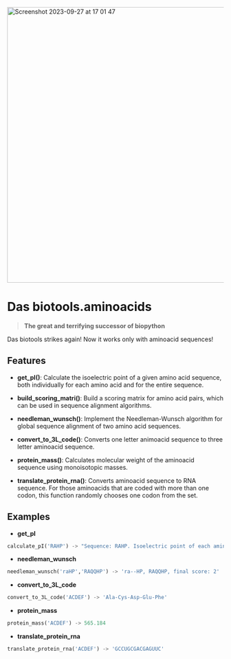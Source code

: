 <img width="641" alt="Screenshot 2023-09-27 at 17 01 47" src="https://github.com/michtrofimov/HW4_Functions2/assets/92677906/d5c63a17-7f6d-43c7-b88e-a2e994877abb">

# Das biotools.aminoacids
> **The great and terrifying successor of biopython**

Das biotools strikes again! Now it works only with aminoacid sequences! 

## Features

- **get_pI()**: Calculate the isoelectric point of a given amino acid sequence, both individually for each amino acid and for the entire sequence.

- **build_scoring_matri()**: Build a scoring matrix for amino acid pairs, which can be used in sequence alignment algorithms.

- **needleman_wunsch()**: Implement the Needleman-Wunsch algorithm for global sequence alignment of two amino acid sequences.

- **convert_to_3L_code()**: Converts one letter animoacid sequence to three letter aminoacid sequence.

- **protein_mass()**: Calculates molecular weight of the aminoacid sequence using monoisotopic masses.

- **translate_protein_rna()**: Converts aminoacid sequence to RNA sequence. For those aminoacids that are coded with more than one codon, this function randomly chooses one codon from the set.

## Examples

- **get_pI**
  
```python 
calculate_pI('RAHP') -> "Sequence: RAHP. Isoelectric point of each aminoacid: [('R', 10.8), ('A', 6.0), ('H', 7.6), ('P', 6.3)]"
```

- **needleman_wunsch**

```python 
needleman_wunsch('raHP','RAQQHP') -> 'ra--HP, RAQQHP, final score: 2'
```

- **convert_to_3L_code**

```python 
convert_to_3L_code('ACDEF') -> 'Ala-Cys-Asp-Glu-Phe'
```

- **protein_mass**

```python 
protein_mass('ACDEF') -> 565.184
```

- **translate_protein_rna**

```python 
translate_protein_rna('ACDEF') -> 'GCCUGCGACGAGUUC'
```
